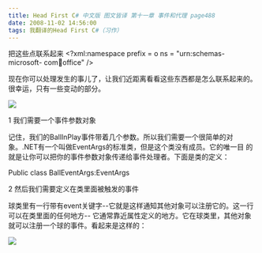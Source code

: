 ```yaml
---
title: Head First C# 中文版 图文皆译 第十一章 事件和代理 page488
date: 2008-11-02 14:56:00
tags: 我翻译的Head First C#（习作）
---
```

把这些点联系起来  <?xml:namespace prefix = o ns = "urn:schemas-microsoft-
com:office:office" />

现在你可以处理发生的事儿了，让我们近距离看看这些东西都是怎么联系起来的。很幸运，只有一些变动的部分。

![](https://p-blog.csdn.net/images/p_blog_csdn_net/cuipengfei1/EntryImages/20081102/%E6%88%AA%E5%9B%BE05.jpg)

1  我们需要一个事件参数对象

记住，我们的BallInPlay事件带着几个参数。所以我们需要一个很简单的对象。.NET有一个叫做EventArgs的标准类，但是这个类没有成员。它的唯一目
的就是让你可以把你的事件参数对象传递给事件处理者。下面是类的定义：

Public class BallEventArgs:EventArgs

2  然后我们需要定义在类里面被触发的事件

球类里有一行带有event关键字--它就是这样通知其他对象可以注册它的。这一行可以在类里面的任何地方--
它通常靠近属性定义的地方。它在球类里，其他对象就可以注册一个球的事件。看起来是这样的：

![](https://p-blog.csdn.net/images/p_blog_csdn_net/cuipengfei1/EntryImages/20081102/%E6%88%AA%E5%9B%BE06.jpg)



